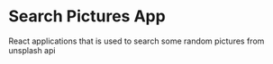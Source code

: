 # Search Pictures App

React applications that is used to search some random pictures from unsplash api
